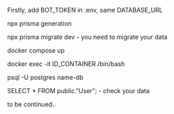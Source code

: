 Firstly, add BOT_TOKEN in .env, same DATABASE_URL

npx prisma generation

npx prisma migrate dev - you need to migrate your data

docker compose up

docker exec -it ID_CONTAINER /bin/bash

psql -U postgres name-db

SELECT * FROM public."User"; - check your data

to be continued..
